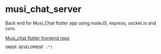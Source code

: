 # musi_chat_server
Back end for Musi_Chat flutter app using nodeJS, express, socket.io and cors.

[Musi_chat flutter frontend repo](https://github.com/curiousyuvi/musi_chat/blob/master/README.md)

```UNDER DEVELOPMENT :^)```
